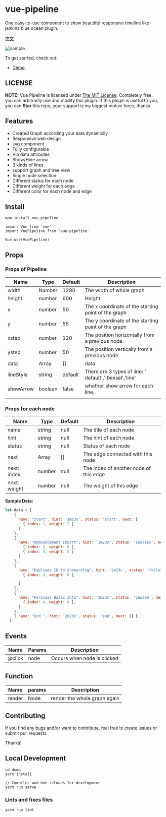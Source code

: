 # vue-pipeline

One easy-to-use component to show beautiful responsive timeline like jenkins blue ocean plugin.

[中文](https://github.com/jinfang134/vue-pipeline/blob/master/docs/cn.md)

![sample](https://github.com/jinfang134/vue-pipeline/raw/master/resources/sample.png)

To get started, check out:

* [Demo](https://jinfang134.github.io/vue-pipeline/)


## LICENSE

**NOTE:** Vue Pipeline is licensed under [The MIT License](https://github.com/jinfang134/vue-pipeline/blob/master/LICENSE). Completely free, you can arbitrarily use and modify this plugin. If this plugin is useful to you, you can **Star** this repo, your support is my biggest motive force, thanks.


## Features

* Created Graph according your data dynamiclly
* Responsive web design
* svg component
* Fully configurable
* Via data attributes
* Show/Hide arrow
* 3 kinds of lines
* support graph and tree view
* Single node selection
* Different status for each node
* Different weight for each edge
* Different color for each node and edge


## Install

```
npm install vue-pipeline
```

```
import Vue from 'vue'
import VuePipeline from 'vue-pipeline'

Vue.use(VuePipeline)

```

## Props
### Props of Pipeline

| Name      | Type    | Default | Description                                          |
| --------- | ------- | ------- | ---------------------------------------------------- |
| width     | Number  | 1280    | The width of whole graph                             |
| height    | number  | 600     | Height                                               |
| x         | number  | 50      | The x coordinate of the starting point of the graph                         |
| y         | number  | 55      | The y coordinate of the starting point of the graph                        |
| xstep     | number  | 120     | The position horizontally from a previous node.  |
| ystep     | number  | 50      |  The position vertically from a previous node.    |
| data      | Array   | []      | data                                                 |
| lineStyle | string  | default | There are 3 types of line: ' default',' bessel','line' |
| showArrow | boolean | false   | whether show arrow for each line.                    |
|           |         |         |                                                      |

### Props for each node
| Name      | Type    | Default | Description                                          |
| --------- | ------- | ------- | ---------------------------------------------------- |
|name     | string | null | The title of each node  |
|hint     | string | null |  The hint of each node |
|status   | string | null |  Status of each node |
|next     | Array | [] |  The edge connected with this node |
| next: index    |    number   |    null     |   The index of another node of this edge |
| next: weight    |    number   |    null     |   The weight of this edge |

**Sample Data:**
```javascript
let data = [
    {
      name: "Start", hint: '1m23s', status: 'start', next: [
        { index: 1, weight: 2 }
      ]
    },
    {
      name: "Ammouncement Import", hint: '1m23s', status: 'success', next: [
        { index: 2, weight: 0 },
        { index: 4, weight: 2 }
      ]
    },
    {
      name: "Employee ID to Onboarding", hint: '2m23s', status: 'failure', next: [
        { index: 3, weight: 0 },

      ]
    },
    {
      name: "Personal Basic Info", hint: '2m23s', status: 'paused', next: [
        { index: 4, weight: 0 },
      ]
    },
    { name: "End ", hint: '2m23s', status: 'end', next: [] },
  ]
```

## Events

| Name   | Params | Description                 |
| ------ | ------ | --------------------------- |
| @click | node   | Occurs when node is clicked |

## Function

| Name   | params | Description                  |
| ------ | ------ | ---------------------------- |
| render | Node   | render the whole graph again |


## Contributing

If you find any bugs and/or want to contribute, feel free to create issues or submit pull requests.

Thanks!

## Local Development
```
cd demo
yarn install

// Compiles and hot-reloads for development
yarn run serve
```


### Lints and fixes files
```
yarn run lint
```
